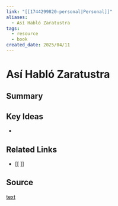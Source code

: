 ```yaml
---
link: "[[1744299820-personal|Personal]]"
aliases:
  - Así Habló Zaratustra
tags:
  - resource
  - book
created_date: 2025/04/11
---
```

# Así Habló Zaratustra

## Summary


## Key Ideas
- 

## Related Links
- [[ ]]

## Source
[text](url) 
